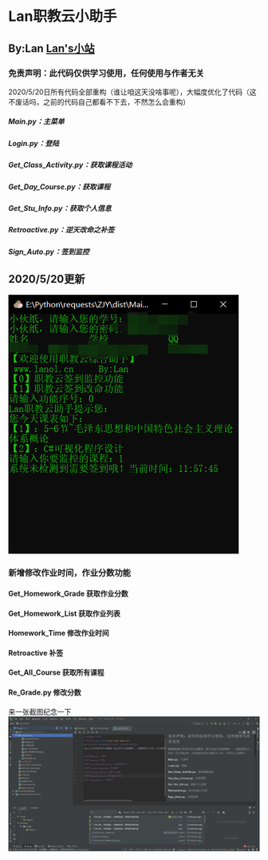 # Lan职教云小助手
## By:Lan [Lan's小站](https://www.lanol.cn/)
### 免责声明：此代码仅供学习使用，任何使用与作者无关
2020/5/20日所有代码全部重构（谁让咱这天没啥事呢），大幅度优化了代码（这不废话吗，之前的代码自己都看不下去，不然怎么会重构）

##### Main.py：主菜单
##### Login.py：登陆
##### Get_Class_Activity.py：获取课程活动
##### Get_Day_Course.py：获取课程
##### Get_Stu_Info.py：获取个人信息
##### Retroactive.py：逆天改命之补签
##### Sign_Auto.py：签到监控
## 2020/5/20更新
![功能菜单](pic/menu.png)
### 新增修改作业时间，作业分数功能
#### Get_Homework_Grade 获取作业分数
#### Get_Homework_List 获取作业列表
#### Homework_Time 修改作业时间
#### Retroactive 补签
#### Get_All_Course 获取所有课程
#### Re_Grade.py 修改分数
来一张截图纪念一下
![pycharm](pic/hh.png)